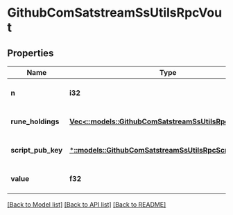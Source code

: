# GithubComSatstreamSsUtilsRpcVout

## Properties
Name | Type | Description | Notes
------------ | ------------- | ------------- | -------------
**n** | **i32** |  | [optional] [default to null]
**rune_holdings** | [**Vec<::models::GithubComSatstreamSsUtilsRpcUtxoRune>**](github_com_satstream_ss-utils_rpc.UtxoRune.md) |  | [optional] [default to null]
**script_pub_key** | [***::models::GithubComSatstreamSsUtilsRpcScriptPubKey**](github_com_satstream_ss-utils_rpc.ScriptPubKey.md) |  | [optional] [default to null]
**value** | **f32** |  | [optional] [default to null]

[[Back to Model list]](../README.md#documentation-for-models) [[Back to API list]](../README.md#documentation-for-api-endpoints) [[Back to README]](../README.md)



